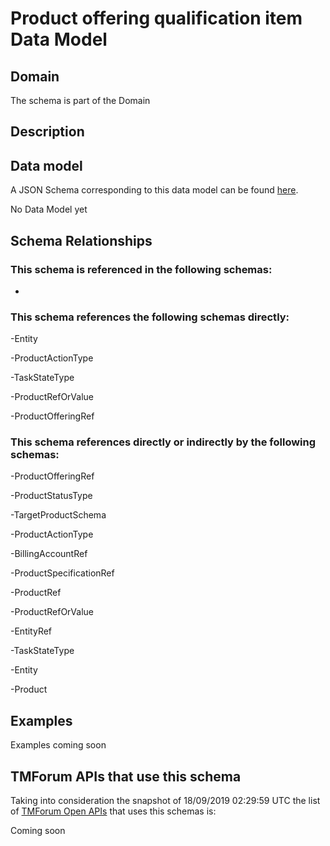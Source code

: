 # Product offering qualification item Data Model

## Domain

The  schema is part of the  Domain

## Description



## Data model

A JSON Schema corresponding to this data model can be found
[here](https://github.com/tmforum-rand/schemas/blob/master/Product/ProductOfferingQualificationItem.schema.json).

No Data Model yet

## Schema Relationships

### This schema is referenced in the following schemas:

-

### This schema references the following schemas directly:

-Entity

-ProductActionType

-TaskStateType

-ProductRefOrValue

-ProductOfferingRef

### This schema references directly or indirectly by the following schemas:

-ProductOfferingRef

-ProductStatusType

-TargetProductSchema

-ProductActionType

-BillingAccountRef

-ProductSpecificationRef

-ProductRef

-ProductRefOrValue

-EntityRef

-TaskStateType

-Entity

-Product



## Examples

Examples coming soon

## TMForum APIs that use this schema

Taking into consideration the snapshot of 18/09/2019 02:29:59 UTC the list of [TMForum Open APIs](https://www.tmforum.org/open-apis/) that uses this schemas is:

Coming soon